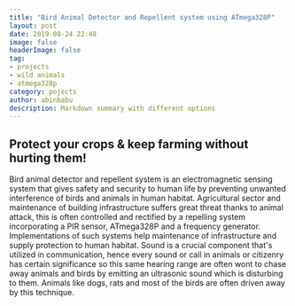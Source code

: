 ```yaml
---
title: "Bird Animal Detector and Repellent system using ATmega328P"
layout: post
date: 2019-08-24 22:48
image: false
headerImage: false
tag:
- projects
- wild animals
- atmega328p
category: pojects
author: abinbabu
description: Markdown summary with different options
---
```


## Protect your crops & keep farming without hurting them!

Bird animal detector and repellent system is an electromagnetic sensing system that gives safety and security to human life by preventing unwanted interference of birds and animals in human habitat. 
Agricultural sector and maintenance of building infrastructure suffers great threat thanks to animal attack, this is often controlled and rectified by a repelling system incorporating a PIR sensor, ATmega328P and a frequency generator.
Implementations of such systems help maintenance of infrastructure and supply protection to human habitat. Sound is a crucial component that's utilized in communication, hence every sound or call in animals or citizenry has certain significance so this same hearing range are often wont to chase away animals and birds by emitting an ultrasonic sound which is disturbing to them.
Animals like dogs, rats and most of the birds are often driven away by this technique.
